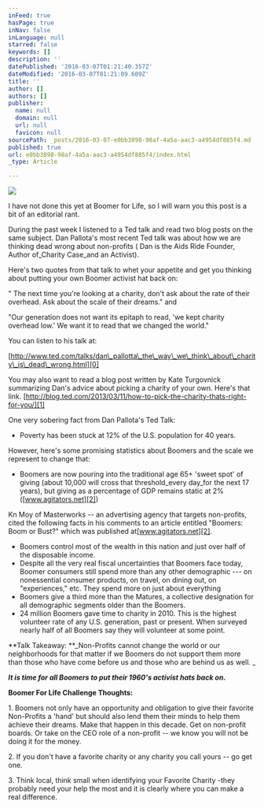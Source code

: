 ```yaml
---
inFeed: true
hasPage: true
inNav: false
inLanguage: null
starred: false
keywords: []
description: ''
datePublished: '2016-03-07T01:21:40.357Z'
dateModified: '2016-03-07T01:21:09.609Z'
title: ''
author: []
authors: []
publisher:
  name: null
  domain: null
  url: null
  favicon: null
sourcePath: _posts/2016-03-07-e0bb3898-98af-4a5a-aac3-a4954df885f4.md
published: true
url: e0bb3898-98af-4a5a-aac3-a4954df885f4/index.html
_type: Article

---
```

![](https://the-grid-user-content.s3-us-west-2.amazonaws.com/37f69aa9-e615-4bbb-a8a6-ab62c6bbd472.jpg)

I have not done this yet at Boomer for Life, so I will warn you this post is a bit of an editorial rant.

During the past week I listened to a Ted talk and read two blog posts on the same subject. Dan Pallota's most recent Ted talk was about how we are thinking dead wrong about non-profits ( Dan is the Aids Ride Founder, Author of_Charity  Case_and an Activist).

Here's two quotes from that talk to whet your appetite and get you thinking about putting your own Boomer activist hat back on:

" The next time you're looking at a charity, don't ask about the rate of their overhead. Ask about the scale of their dreams." and

"Our generation does not want its epitaph to read, 'we kept charity overhead low.' We want it to read that we changed the world."

You can listen to his talk at:

[http://www.ted.com/talks/dan\_pallotta\_the\_way\_we\_think\_about\_charity\_is\_dead\_wrong.html][0]

You may also want to read a blog post written by Kate Turgovnick summarizing Dan's advice about picking a charity of your own. Here's that link. [http://blog.ted.com/2013/03/11/how-to-pick-the-charity-thats-right-for-you/][1]

One very sobering fact from Dan Pallota's Ted Talk:

* Poverty has been stuck at 12% of the U.S. population for 40 years.

However, here's some promising statistics about Boomers and the scale we represent to change that:

* Boomers are now pouring into the traditional age 65+ 'sweet spot' of giving (about 10,000 will cross that threshold_every day_for the next 17 years), but giving as a percentage of GDP remains static at 2% ([www.agitators.net][2])

Kn Moy of Masterworks -- an advertising agency that targets non-profits, cited the following facts in his comments to an article entitled "Boomers: Boom or Bust?" which was published at[www.agitators.net][2].

* Boomers control most of the wealth in this nation and just over half of the disposable income.
* Despite all the very real fiscal uncertainties that Boomers face today, Boomer consumers still spend more than any other demographic --- on nonessential consumer products, on travel, on dining out, on "experiences," etc. They spend more on just about everything
* Boomers give a third more than the Matures, a collective designation for all demographic segments older than the Boomers.
* 24 million Boomers gave time to charity in 2010\. This is the highest volunteer rate of any U.S. generation, past or present. When surveyed nearly half of all Boomers say they will volunteer at some point.

**Talk Takeaway: **_Non-Profits cannot change the world or our neighborhoods for that matter if we Boomers do not support them more than those who have come before us and those who are behind us as well. _

_**It is time for all Boomers to put their 1960's activist hats back on.**_

**Boomer For Life Challenge Thoughts:**

1\.  Boomers not only have an opportunity and obligation to give their favorite                 Non-Profits a 'hand' but should also lend them their minds to help them achieve their dreams. Make that happen in this decade. Get on non-profit boards. Or take on the CEO role of a non-profit -- we know you will not be doing it for the money.

2\.  If you don't have a favorite charity or any charity you call yours -- go get one.

3\. Think local, think small when identifying your Favorite Charity -they probably need your help the most and it is clearly where you can make a real difference.

[0]: http://www.ted.com/talks/dan_pallotta_the_way_we_think_about_charity_is_dead_wrong.html
[1]: http://blog.ted.com/2013/03/11/how-to-pick-the-charity-thats-right-for-you/
[2]: http://www.agitators.net/